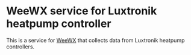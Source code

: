 # WeeWX service for Luxtronik heatpump controller

This is a service for [WeeWX](http://weewx.com/) that collects data from Luxtronik heatpump controllers.


